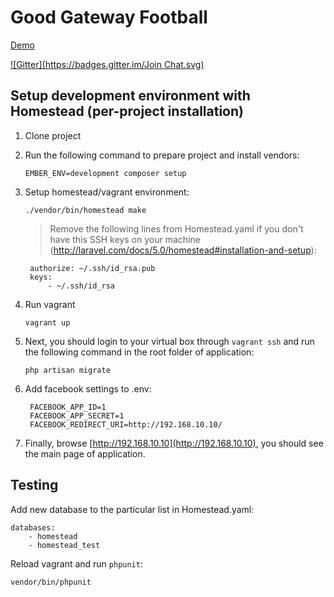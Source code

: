 # Good Gateway Football

[Demo](https://good-gateway-football.herokuapp.com)

[![Gitter](https://badges.gitter.im/Join Chat.svg)](https://gitter.im/sergeyvolkov/ggf?utm_source=badge&utm_medium=badge&utm_campaign=pr-badge&utm_content=badge)

## Setup development environment with Homestead (per-project installation)

1. Clone project

2. Run the following command to prepare project and install vendors:
	
    ```
    EMBER_ENV=development composer setup
	```
	
3. Setup homestead/vagrant environment:
	
    ```
    ./vendor/bin/homestead make
	```

	> Remove the following lines from Homestead.yaml if you don't have this SSH keys on your machine (http://laravel.com/docs/5.0/homestead#installation-and-setup):
	> 
        authorize: ~/.ssh/id_rsa.pub
        keys:
            - ~/.ssh/id_rsa
	    

4. Run vagrant
	
    ```
    vagrant up
    ```

5. Next, you should login to your virtual box through `vagrant ssh` and run the following command in the root folder of application:
	
    ```
    php artisan migrate
    ```

6. Add facebook settings to .env:
	

        FACEBOOK_APP_ID=1
        FACEBOOK_APP_SECRET=1
        FACEBOOK_REDIRECT_URI=http://192.168.10.10/


7. Finally, browse [http://192.168.10.10](http://192.168.10.10), you should see the main page of application.


## Testing

Add new database to the particular list in Homestead.yaml:
```
databases:
    - homestead
    - homestead_test
```
Reload vagrant and run `phpunit`:
```
vendor/bin/phpunit
```
